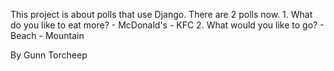 This project is about polls that use Django.
There are 2 polls now.
     1. What do you like to eat more?
	     - McDonald's
		 - KFC
     2. What would you like to go?
	     - Beach
		 - Mountain
	 
By Gunn Torcheep